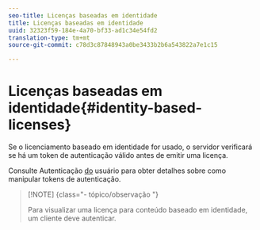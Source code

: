 ```yaml
---
seo-title: Licenças baseadas em identidade
title: Licenças baseadas em identidade
uuid: 32323f59-184e-4a70-bf33-ad1c34e54fd2
translation-type: tm+mt
source-git-commit: c78d3c87848943a0be3433b2b6a543822a7e1c15

---
```



# Licenças baseadas em identidade{#identity-based-licenses}

Se o licenciamento baseado em identidade for usado, o servidor verificará se há um token de autenticação válido antes de emitir uma licença.

Consulte Autenticação [do](../../../protecting-content/implementing-the-license-server/processing-drm-requests.md#user-authentication) usuário para obter detalhes sobre como manipular tokens de autenticação.

>[!NOTE] {class=&quot;- tópico/observação &quot;}
>
>Para visualizar uma licença para conteúdo baseado em identidade, um cliente deve autenticar.

